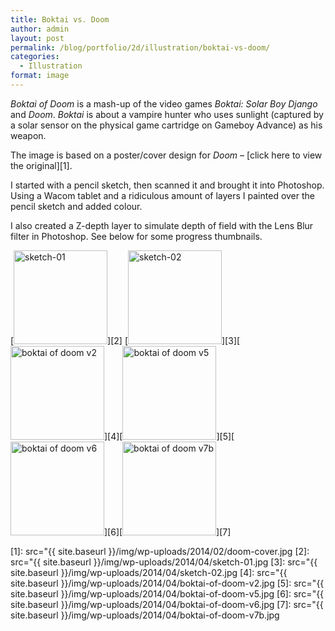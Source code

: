 ```yaml
---
title: Boktai vs. Doom
author: admin
layout: post
permalink: /blog/portfolio/2d/illustration/boktai-vs-doom/
categories:
  - Illustration
format: image
---
```

*Boktai of Doom* is a mash-up of the video games *Boktai: Solar Boy Django* and *Doom*. *Boktai* is about a vampire hunter who uses sunlight (captured by a solar sensor on the physical game cartridge on Gameboy Advance) as his weapon.

The image is based on a poster/cover design for *Doom* &#8211; [click here to view the original][1].

I started with a pencil sketch, then scanned it and brought it into Photoshop. Using a Wacom tablet and a ridiculous amount of layers I painted over the pencil sketch and added colour.

I also created a Z-depth layer to simulate depth of field with the Lens Blur filter in Photoshop. See below for some progress thumbnails.

[<img class="alignnone size-thumbnail wp-image-355" alt="sketch-01" src="{{ site.baseurl }}/img/wp-uploads/2014/04/sketch-01-150x150.jpg" width="150" height="150" />][2] [<img class="alignnone size-thumbnail wp-image-356" alt="sketch-02" src="{{ site.baseurl }}/img/wp-uploads/2014/04/sketch-02-150x150.jpg" width="150" height="150" />][3][<img src="{{ site.baseurl }}/img/wp-uploads/2014/04/boktai-of-doom-v2-150x150.jpg" alt="boktai of doom v2" width="150" height="150" class="alignnone size-thumbnail wp-image-358" />][4][<img src="{{ site.baseurl }}/img/wp-uploads/2014/04/boktai-of-doom-v5-150x150.jpg" alt="boktai of doom v5" width="150" height="150" class="alignnone size-thumbnail wp-image-359" />][5][<img src="{{ site.baseurl }}/img/wp-uploads/2014/04/boktai-of-doom-v6-150x150.jpg" alt="boktai of doom v6" width="150" height="150" class="alignnone size-thumbnail wp-image-360" />][6][<img src="{{ site.baseurl }}/img/wp-uploads/2014/04/boktai-of-doom-v7b-150x150.jpg" alt="boktai of doom v7b" width="150" height="150" class="alignnone size-thumbnail wp-image-361" />][7]

 [1]: src="{{ site.baseurl }}/img/wp-uploads/2014/02/doom-cover.jpg
 [2]: src="{{ site.baseurl }}/img/wp-uploads/2014/04/sketch-01.jpg
 [3]: src="{{ site.baseurl }}/img/wp-uploads/2014/04/sketch-02.jpg
 [4]: src="{{ site.baseurl }}/img/wp-uploads/2014/04/boktai-of-doom-v2.jpg
 [5]: src="{{ site.baseurl }}/img/wp-uploads/2014/04/boktai-of-doom-v5.jpg
 [6]: src="{{ site.baseurl }}/img/wp-uploads/2014/04/boktai-of-doom-v6.jpg
 [7]: src="{{ site.baseurl }}/img/wp-uploads/2014/04/boktai-of-doom-v7b.jpg